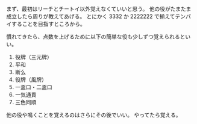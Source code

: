 まず、最初はリーチとチートイ以外覚えなくていいと思う。
他の役がたまたま成立したら周りが教えてあげる。
とにかく 3332 か 2222222 で揃えてテンパイすることを目指すところから。

慣れてきたら、点数を上げるために以下の簡単な役も少しずつ覚えられるといい。

1. 役牌（三元牌）
2. 平和
3. 断么
4. 役牌（風牌）
5. 一盃口・二盃口
6. 一気通貫
7. 三色同順

他の役や鳴くことを覚えるのはさらにその後でいい。
やってたら覚える。
